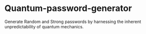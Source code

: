 # Quantum-password-generator
Generate Random and Strong passwords  by harnessing the inherent unpredictability of quantum mechanics.
